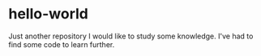# hello-world
Just another repository
I would like to study some knowledge.
I've had to find some code to learn further.
